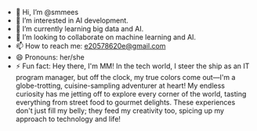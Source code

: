 - 👋 Hi, I’m @smmees
- 👀 I’m interested in AI development.
- 🌱 I’m currently learning big data and AI.
- 💞️ I’m looking to collaborate on machine learning and AI.
- 📫 How to reach me: e20578620e@gmail.com
- 😄 Pronouns: her/she
- ⚡ Fun fact: Hey there, I'm MM! In the tech world, I steer the ship as an IT program manager, but off the clock, my true colors come out—I'm a globe-trotting, cuisine-sampling adventurer at heart! My endless curiosity has me jetting off to explore every corner of the world, tasting everything from street food to gourmet delights. These experiences don't just fill my belly; they feed my creativity too, spicing up my approach to technology and life! 
<!---
smmees/smmees is a ✨ special ✨ repository because its `README.md` (this file) appears on your GitHub profile.
You can click the Preview link to take a look at your changes.
--->
